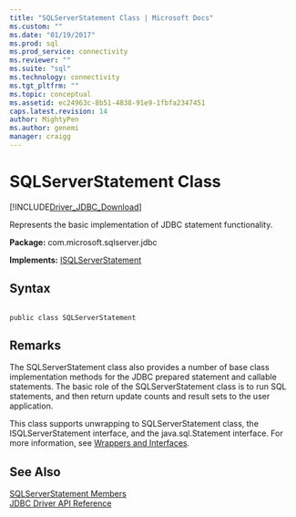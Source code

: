 ```yaml
---
title: "SQLServerStatement Class | Microsoft Docs"
ms.custom: ""
ms.date: "01/19/2017"
ms.prod: sql
ms.prod_service: connectivity
ms.reviewer: ""
ms.suite: "sql"
ms.technology: connectivity
ms.tgt_pltfrm: ""
ms.topic: conceptual
ms.assetid: ec24963c-8b51-4838-91e9-1fbfa2347451
caps.latest.revision: 14
author: MightyPen
ms.author: genemi
manager: craigg
---
```

# SQLServerStatement Class
[!INCLUDE[Driver_JDBC_Download](../../../includes/driver_jdbc_download.md)]

  Represents the basic implementation of JDBC statement functionality.  
  
 **Package:** com.microsoft.sqlserver.jdbc  
  
 **Implements:** [ISQLServerStatement](../../../connect/jdbc/reference/isqlserverstatement-interface.md)  
  
## Syntax  
  
```  
  
public class SQLServerStatement  
```  
  
## Remarks  
 The SQLServerStatement class also provides a number of base class implementation methods for the JDBC prepared statement and callable statements. The basic role of the SQLServerStatement class is to run SQL statements, and then return update counts and result sets to the user application.  
  
 This class supports unwrapping to SQLServerStatement class, the ISQLServerStatement interface, and the java.sql.Statement interface. For more information, see [Wrappers and Interfaces](../../../connect/jdbc/wrappers-and-interfaces.md).  
  
## See Also  
 [SQLServerStatement Members](../../../connect/jdbc/reference/sqlserverstatement-members.md)   
 [JDBC Driver API Reference](../../../connect/jdbc/reference/jdbc-driver-api-reference.md)  
  
  
